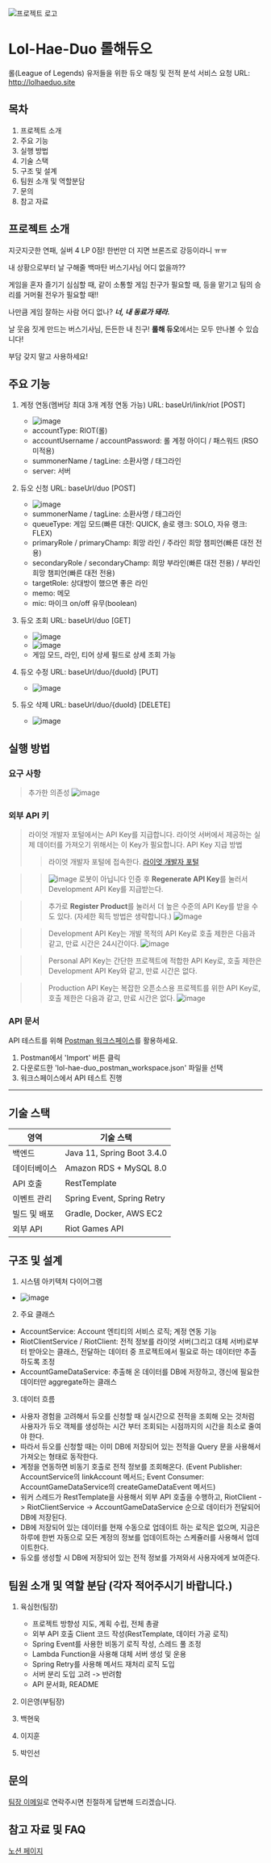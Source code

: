 ![프로젝트 로고](https://github.com/user-attachments/assets/b0e8519c-4520-43c8-8c3a-bc4fd46819d3)

# Lol-Hae-Duo 롤해듀오

롤(League of Legends) 유저들을 위한 듀오 매칭 및 전적 분석 서비스
요청 URL: http://lolhaeduo.site

## 목차

1. 프로젝트 소개
2. 주요 기능
3. 실행 방법
4. 기술 스택
5. 구조 및 설계
6. 팀원 소개 및 역할분담
7. 문의
8. 참고 자료

## 프로젝트 소개

지긋지긋한 연패, 실버 4 LP 0점! 한번만 더 지면 브론즈로 강등이라니 ㅠㅠ

내 상황으로부터 날 구해줄 백마탄 버스기사님 어디 없을까??

게임을 혼자 즐기기 심심할 때, 같이 소통할 게임 친구가 필요할 때, 등을 맡기고 팀의 승리를 거머쥘 전우가 필요할 때!!

나만큼 게임 잘하는 사람 어디 없나? ***너, 내 동료가 돼라.***

날 웃음 짓게 만드는 버스기사님, 든든한 내 친구! **롤해 듀오**에서는 모두 만나볼 수 있습니다!

부담 갖지 말고 사용하세요!

## 주요 기능

1. 계정 연동(멤버당 최대 3개 계정 연동 가능)    URL: baseUrl/link/riot  [POST]
   * ![image](https://github.com/user-attachments/assets/95679c23-7de7-48f5-b58a-fb75ccd8cfdd)
   * accountType: RIOT(롤)
   * accountUsername / accountPassword: 롤 계정 아이디 / 패스워드 (RSO 미적용)
   * summonerName / tagLine: 소환사명 / 태그라인
   * server: 서버

2. 듀오 신청    URL: baseUrl/duo  [POST]
   * ![image](https://github.com/user-attachments/assets/9f948c5f-d2e7-45b9-b1ce-5969b68ccc64)
   * summonerName / tagLine: 소환사명 / 태그라인
   * queueType: 게임 모드(빠른 대전: QUICK, 솔로 랭크: SOLO, 자유 랭크: FLEX)
   * primaryRole / primaryChamp: 희망 라인 / 주라인 희망 챔피언(빠른 대전 전용)
   * secondaryRole / secondaryChamp: 희망 부라인(빠른 대전 전용) / 부라인 희망 챔피언(빠른 대전 전용)
   * targetRole: 상대방이 했으면 좋은 라인
   * memo: 메모
   * mic: 마이크 on/off 유무(boolean)

3. 듀오 조회    URL: baseUrl/duo   [GET]
   * ![image](https://github.com/user-attachments/assets/7413b26b-a91b-4fd8-97c5-a16d16a4dac9)
   * ![image](https://github.com/user-attachments/assets/fe60496a-cd00-4d45-9daa-e48cc52ecb7c)
   * 게임 모드, 라인, 티어 상세 필드로 상세 조회 가능

4. 듀오 수정    URL: baseUrl/duo/{duoId}  [PUT]
   * ![image](https://github.com/user-attachments/assets/db7e23eb-1d21-4915-91e4-4598643b7c04)
  
5. 듀오 삭제    URL: baseUrl/duo/{duoId}  [DELETE]
   * ![image](https://github.com/user-attachments/assets/c7a61507-ed91-4f08-b1b2-c7c5b707fc19)
  
## 실행 방법

### 요구 사항
> 추가한 의존성
> ![image](https://github.com/user-attachments/assets/117a43fb-1a33-4e9e-8bc0-a0e55a696901)

### 외부 API 키
> 라이엇 개발자 포털에서는 API Key를 지급합니다. 라이엇 서버에서 제공하는 실제 데이터를 가져오기 위해서는 이 Key가 필요합니다.
> API Key 지급 방법
  >> 라이엇 개발자 포털에 접속한다. [라이엇 개발자 포털](https://developer.riotgames.com/)

  >> ![image](https://github.com/user-attachments/assets/4af7ba85-bde9-425a-b065-c3fc8dc08fd8)
  >> 로봇이 아닙니다 인증 후 **Regenerate API Key**를 눌러서 Development API Key를 지급받는다. 

  >> 추가로 **Register Product**를 눌러서 더 높은 수준의 API Key를 받을 수도 있다. (자세한 획득 방법은 생략합니다.)
  >> ![image](https://github.com/user-attachments/assets/aacb0f04-ea8a-4fa2-b178-9f6e5f55517f)

  >> Development API Key는 개발 목적의 API Key로 호출 제한은 다음과 같고, 만료 시간은 24시간이다.
  >> ![image](https://github.com/user-attachments/assets/2f4ca34b-910d-4ccb-830a-b05908fd232d)

  >> Personal API Key는 간단한 프로젝트에 적합한 API Key로, 호출 제한은 Development API Key와 같고, 만료 시간은 없다.

  >> Production API Key는 복잡한 오픈소스용 프로젝트를 위한 API Key로, 호출 제한은 다음과 같고, 만료 시간은 없다.
  >> ![image](https://github.com/user-attachments/assets/52295c52-196d-430e-90cf-fe24aed12e29)

### API 문서
API 테스트를 위해 [Postman 워크스페이스]()를 활용하세요.

1. Postman에서 'Import' 버튼 클릭
2. 다운로드한 'lol-hae-duo_postman_workspace.json' 파일을 선택
3. 워크스페이스에서 API 테스트 진행

---

## 기술 스택

| 영역        | 기술 스택                          |
|-------------|------------------------------------|
| 백엔드      | Java 11, Spring Boot 3.4.0         |
| 데이터베이스 | Amazon RDS + MySQL 8.0             |
| API 호출    | RestTemplate                       |
| 이벤트 관리  | Spring Event, Spring Retry         |
| 빌드 및 배포 | Gradle, Docker, AWS EC2            |
| 외부 API    | Riot Games API                     |

## 구조 및 설계

1. 시스템 아키텍처 다이어그램
  * ![image](https://github.com/user-attachments/assets/8c6bdf79-44ea-4fdf-a44f-971686b2961f)

2. 주요 클래스
  * AccountService: Account 엔티티의 서비스 로직; 계정 연동 기능
  * RiotClientService / RiotClient: 전적 정보를 라이엇 서버(그리고 대체 서버)로부터 받아오는 클래스, 전달하는 데이터 중 프로젝트에서 필요로 하는 데이터만 추출하도록 조정
  * AccountGameDataService: 추출해 온 데이터를 DB에 저장하고, 갱신에 필요한 데이터만 aggregate하는 클래스

3. 데이터 흐름
  * 사용자 경험을 고려해서 듀오를 신청할 때 실시간으로 전적을 조회해 오는 것처럼 사용자가 듀오 객체를 생성하는 시간 부터 조회되는 시점까지의 시간을 최소로 줄여야 한다.
  * 따라서 듀오를 신청할 때는 이미 DB에 저장되어 있는 전적을 Query 문을 사용해서 가져오는 형태로 동작한다.
  * 계정을 연동하면 비동기 호출로 전적 정보를 조회해온다. (Event Publisher: AccountService의 linkAccount 메서드; Event Consumer: AccountGameDataService의 createGameDataEvent 메서드)
  * 워커 스레드가 RestTemplate을 사용해서 외부 API 호출을 수행하고, RiotClient -> RiotClientService -> AccountGameDataService 순으로 데이터가 전달되어 DB에 저장된다.
  * DB에 저장되어 있는 데이터를 현재 수동으로 업데이트 하는 로직은 없으며, 지금은 하루에 한번 자동으로 모든 계정의 정보를 업데이트하는 스케쥴러를 사용해서 업데이트한다.
  * 듀오를 생성할 시 DB에 저장되어 있는 전적 정보를 가져와서 사용자에게 보여준다.

## 팀원 소개 및 역할 분담 (각자 적어주시기 바랍니다.)

1. 육심헌(팀장)
   * 프로젝트 방향성 지도, 계획 수립, 전체 총괄
   * 외부 API 호출 Client 코드 작성(RestTemplate, 데이터 가공 로직)
   * Spring Event를 사용한 비동기 로직 작성, 스레드 풀 조정
   * Lambda Function을 사용해 대체 서버 생성 및 운용
   * Spring Retry를 사용해 메서드 재처리 로직 도입
   * 서버 분리 도입 고려 -> 반려함
   * API 문서화, README
     
2. 이은영(부팀장)
   
3. 백현욱
   
4. 이지훈
   
5. 박인선

## 문의

[팀장 이메일](yooksi53@gmail.com)로 연락주시면 친절하게 답변해 드리겠습니다.

## 참고 자료 및 FAQ

[노션 페이지](https://www.notion.so/teamsparta/b953cd528364428a9c2fa6c5433efc38)
